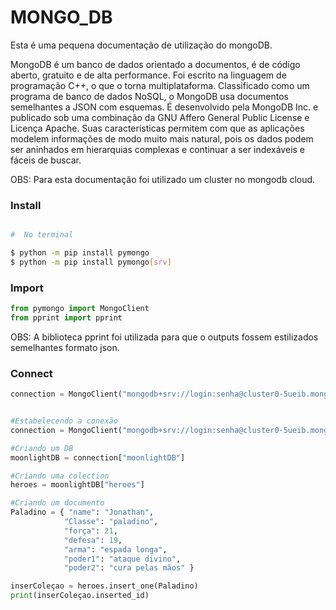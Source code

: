 # MONGO_DB

Esta é uma pequena documentação de utilização do mongoDB.

MongoDB é um banco de dados orientado a documentos, é de código aberto, gratuito e de alta performance. Foi escrito na linguagem de programação C++, o que o torna multiplataforma. Classificado como um programa de banco de dados NoSQL, o MongoDB usa documentos semelhantes a JSON com esquemas. É desenvolvido pela MongoDB Inc. e publicado sob uma combinação da GNU Affero General Public License e Licença Apache. Suas características permitem com que as aplicações modelem informações de modo muito mais natural, pois os dados podem ser aninhados em hierarquias complexas e continuar a ser indexáveis e fáceis de buscar.

OBS: Para esta documentação foi utilizado um cluster no mongodb cloud.

### Install

```bash

#  No terminal 

$ python -m pip install pymongo
$ python -m pip install pymongo[srv]

```
### Import

```python
from pymongo import MongoClient
from pprint import pprint
```
OBS: A biblioteca pprint foi utilizada para que o outputs fossem estilizados semelhantes formato json. 

### Connect

```python
connection = MongoClient("mongodb+srv://login:senha@cluster0-5ueib.mongodb.net/test?retryWrites=true&w=majority")
```
```python

#Estabelecendo a conexão 
connection = MongoClient("mongodb+srv://login:senha@cluster0-5ueib.mongodb.net/test?retryWrites=true&w=majority")

#Criando um DB
moonlightDB = connection["moonlightDB"]

#Criando uma colection
heroes = moonlightDB["heroes"]

#Criando um documento
Paladino = { "name": "Jonathan", 
            "Classe": "paladino",
            "força": 21, 
            "defesa": 19, 
            "arma": "espada longa",
            "poder1": "ataque divino",
            "poder2": "cura pelas mãos" }

inserColeçao = heroes.insert_one(Paladino)
print(inserColeçao.inserted_id)
```